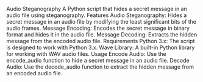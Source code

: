 Audio Steganography
A Python script that hides a secret message in an audio file using steganography.
Features
Audio Steganography: Hides a secret message in an audio file by modifying the least significant bits of the audio frames.
Message Encoding: Encodes the secret message in binary format and hides it in the audio file.
Message Decoding: Extracts the hidden message from the encoded audio file.
Requirements
Python 3.x: The script is designed to work with Python 3.x.
Wave Library: A built-in Python library for working with WAV audio files.
Usage
Encode Audio: Use the encode_audio function to hide a secret message in an audio file.
Decode Audio: Use the decode_audio function to extract the hidden message from an encoded audio file.